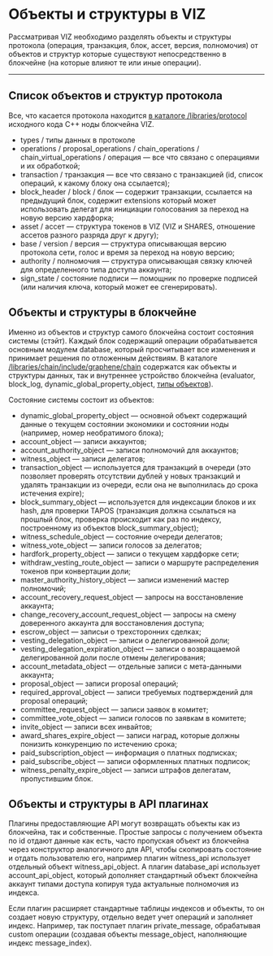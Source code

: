 # Объекты и структуры в VIZ

Рассматривая VIZ необходимо разделять объекты и структуры протокола (операция, транзакция, блок, ассет, версия, полномочия) от объектов и структур которые существуют непосредственно в блокчейне (на которые влияют те или иные операции).

***

## Список объектов и структур протокола

Все, что касается протокола находится [в каталоге /libraries/protocol](https://github.com/VIZ-Blockchain/viz-cpp-node/tree/master/libraries/protocol) исходного кода C++ ноды блокчейна VIZ.

 - types / типы данных в протоколе
 - operations / proposal_operations / chain_operations / chain_virtual_operations / операция — все что связано с операциями и их обработкой;
 - transaction / транзакция — все что связано с транзакцией (id, список операций, к какому блоку она ссылается);
 - block_header / block / блок — содержит транзакции, ссылается на предыдущий блок, содержит extensions который может использовать делегат для инициации голосования за переход на новую версию хардфорка;
 - asset / ассет — структура токенов в VIZ (VIZ и SHARES, отношение ассетов разного разряда друг к другу);
 - base / version / версия — структура описывающая версию протокола сети, голос и время за переход на новую версию;
 - authority / полномочия — структура описывающая связку ключей для определенного типа доступа аккаунта;
 - sign_state / состояние подписи — помощник по проверке подписей (или наличия ключа, который может ее сгенерировать).

## Объекты и структуры в блокчейне

Именно из объектов и структур самого блокчейна состоит состояния системы (стэйт). Каждый блок содержащий операции обрабатывается основным модулем database, который просчитывает все изменения и принимает решения по отложенным действиям. В каталоге [/libraries/chain/include/graphene/chain](https://github.com/VIZ-Blockchain/viz-cpp-node/tree/master/libraries/chain/include/graphene/chain) содержатся как объекты и структуры данных, так и внутреннее устройство блокчейна (evaluator, block_log, dynamic_global_property_object, [типы объектов](https://github.com/VIZ-Blockchain/viz-cpp-node/blob/master/libraries/chain/include/graphene/chain/chain_object_types.hpp)).

Состояние системы состоит из объектов:

 - dynamic_global_property_object — основной объект содержащий данные о текущем состоянии экономики и состоянии ноды (например, номер необратимого блока);
 - account_object — записи аккаунтов;
 - account_authority_object — записи полномочий для аккаунтов;
 - witness_object — записи делегатов;
 - transaction_object — используется для транзакций в очереди (это позволяет проверять отсутствии дублей у новых транзакций и удалять транзакции из очереди, если она не выполнилась до срока истечения expire);
 - block_summary_object — используется для индексации блоков и их hash, для проверки TAPOS (транзакция должна ссылаться на прошлый блок, проверка происходит как раз по индексу, построенному из объектов block_summary_object);
 - witness_schedule_object — состояние очереди делегатов;
 - witness_vote_object — записи голосов за делегатов;
 - hardfork_property_object — записи о текущем хардфорке сети;
 - withdraw_vesting_route_object — записи о маршруте распределения токенов при конвертации доли;
 - master_authority_history_object — записи изменений мастер полномочий;
 - account_recovery_request_object — запросы на восстановление аккаунта;
 - change_recovery_account_request_object — запросы на смену доверенного аккаунта для восстановления доступа;
 - escrow_object — записьи о трехсторонних сделках;
 - vesting_delegation_object — записи о делегированной доли;
 - vesting_delegation_expiration_object — записи о возвращаемой делегированной доли после отмены делегирования;
 - account_metadata_object — отдельные записи с мета-данными аккаунта;
 - proposal_object — записи proposal операций;
 - required_approval_object — записи требуемых подтверждений для proposal операций;
 - committee_request_object — записи заявок в комитет;
 - committee_vote_object — записи голосов по заявкам в комитете;
 - invite_object — записи всех инвайтов;
 - award_shares_expire_object — записи наград, которые должны понизить конкуренцию по истечению срока;
 - paid_subscription_object — информация о платных подписках;
 - paid_subscribe_object — записи оформленных платных подписок;
 - witness_penalty_expire_object — записи штрафов делегатам, пропустившим блок.

## Объекты и структуры в API плагинах

Плагины предоставляющие API могут возвращать объекты как из блокчейна, так и собственные. Простые запросы с получением объекта по id отдают данные как есть, часто пропуская объект из блокчейна через конструктор аналогичного для API, чтобы скопировать состояние и отдать пользователю его, например плагин witness_api использует отдельный объект witness_api_object. А плагин database_api использует account_api_object, который дополняет стандартный объект блокчейна аккаунт типами доступа копируя туда актуальные полномочия из индекса.

Если плагин расширяет стандартные таблицы индексов и объекты, то он создает новую структуру, отдельно ведет учет операций и заполняет индекс. Например, так поступает плагин private_message, обрабатывая custom операции (создавая объекты message_object, наполняющие индекс message_index).